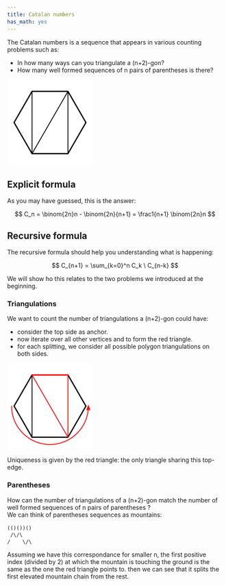 ```yaml
---
title: Catalan numbers
has_math: yes
---
```


The Catalan numbers is a sequence that appears in various counting problems
such as:

- In how many ways can you triangulate a (n+2)-gon?
- How many well formed sequences of n pairs of parentheses is there?

![hex-triangulation](/res/cat1.png)

## Explicit formula

As you may have guessed, this is the answer:

$$
C_n = \binom{2n}n - \binom{2n}{n+1} = \frac1{n+1} \binom{2n}n
$$

## Recursive formula

The recursive formula should help you understanding what is happening:

$$
C_{n+1} = \sum_{k=0}^n C_k \ C_{n-k}
$$

We will show ho this relates to the two problems we introduced at the beginning.

### Triangulations

We want to count the number of triangulations a (n+2)-gon could have:

- consider the top side as anchor.
- now iterate over all other vertices and to form the red triangle.
- for each splitting, we consider all possible polygon
  triangulations on both sides.

![red-triangulation](/res/cat2.png)

Uniqueness is given by the red triangle: the only triangle sharing this top-edge.

### Parentheses

How can the number of triangulations of a (n+2)-gon
match the number of well formed
sequences of n pairs of parentheses ?  
We can think of parentheses sequences as mountains:
```
(()())()
 /\/\ 
/    \/\
```
Assuming we have this correspondance for smaller n,
the first positive index (divided by 2) at which the mountain
is touching the ground is the same as the one the red triangle
points to. then we can see that it splits the first elevated
mountain chain from the rest.
